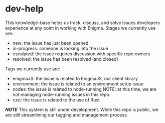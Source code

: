 # dev-help

This knowledge-base helps us track, discuss, and solve issues developers experience at any point in working with Enigma.
Stages we currently use are: 
- new: the issue has just been opened
- in-progress: someone is looking into the issue
- escalated: the issue requires discussion with specific repo owners
- resolved: the issue has been resolved (and closed)

Tags we currently use are:
- enigmaJS: the issue is related to EnigmaJS, our client library
- environment: the issue is related to an environment setup issue
- nodes: the issue is related to node-running NOTE: at this time, we are not managing node-running issues in this repo. 
- rust: the issue is related to the use of Rust


***NOTE***
This system is still under development. While this repo is public, we are still streamlining our tagging and management process. 
